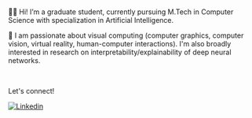 <br>

👋🏼 Hi! I’m a graduate student, currently pursuing M.Tech in Computer Science with specialization in Artificial Intelligence. 

🎨 I am passionate about visual computing (computer graphics, computer vision, virtual reality, human-computer interactions). I'm also broadly interested in research on interpretability/explainability of deep neural networks. 

<br>

Let's connect!

<a href="https://www.linkedin.com/in/nazianafis/">
  <img
    alt="Linkedin"
    src="https://img.shields.io/badge/linkedin-0077B5?logo=linkedin&logoColor=white&style=for-the-badge"
  />
</a>
